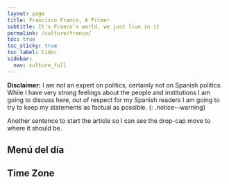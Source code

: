 ```yaml
---
layout: page
title: Francisco Franco, A Primer
subtitle: It's Franco's world, we just live in it
permalink: /culture/franco/
toc: true
toc_sticky: true
toc_label: Cider
sidebar:
  nav: culture_full
---
```


**Disclaimer:** I am not an expert on politics, certainly not on Spanish politics. While I have very strong feelings about the people and institutions I am going to discuss here, out of respect for my Spanish readers I am going to try to keep my statements as factual as possible.
{: .notice--warning}

Another sentence to start the article so I can see the drop-cap move to where it should be.

## Menú del día

## Time Zone